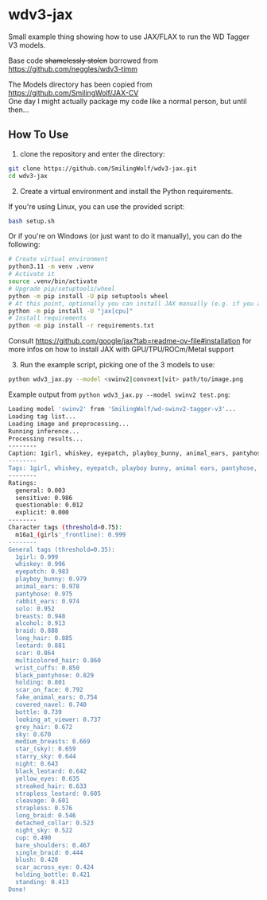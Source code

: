 # wdv3-jax

Small example thing showing how to use JAX/FLAX to run the WD Tagger V3 models.

Base code ~~shamelessly stolen~~ borrowed from https://github.com/neggles/wdv3-timm

The Models directory has been copied from https://github.com/SmilingWolf/JAX-CV  
One day I might actually package my code like a normal person, but until then...

## How To Use

1. clone the repository and enter the directory:
```sh
git clone https://github.com/SmilingWolf/wdv3-jax.git
cd wdv3-jax
```

2. Create a virtual environment and install the Python requirements.

If you're using Linux, you can use the provided script:
```sh
bash setup.sh
```

Or if you're on Windows (or just want to do it manually), you can do the following:
```sh
# Create virtual environment
python3.11 -m venv .venv
# Activate it
source .venv/bin/activate
# Upgrade pip/setuptools/wheel
python -m pip install -U pip setuptools wheel
# At this point, optionally you can install JAX manually (e.g. if you are using an nVidia GPU)
python -m pip install -U "jax[cpu]"
# Install requirements
python -m pip install -r requirements.txt
```

Consult https://github.com/google/jax?tab=readme-ov-file#installation for more infos on how to install JAX with GPU/TPU/ROCm/Metal support

3. Run the example script, picking one of the 3 models to use:
```sh
python wdv3_jax.py --model <swinv2|convnext|vit> path/to/image.png
```

Example output from `python wdv3_jax.py --model swinv2 test.png`:
```sh
Loading model 'swinv2' from 'SmilingWolf/wd-swinv2-tagger-v3'...
Loading tag list...
Loading image and preprocessing...
Running inference...
Processing results...
--------
Caption: 1girl, whiskey, eyepatch, playboy_bunny, animal_ears, pantyhose, rabbit_ears, solo, breasts, alcohol, braid, long_hair, leotard, scar, multicolored_hair, wrist_cuffs, black_pantyhose, holding, scar_on_face, fake_animal_ears, covered_navel, bottle, looking_at_viewer, grey_hair, sky, medium_breasts, star_(sky), starry_sky, night, black_leotard, yellow_eyes, streaked_hair, strapless_leotard, cleavage, strapless, long_braid, detached_collar, night_sky, cup, bare_shoulders, single_braid, blush, scar_across_eye, holding_bottle, standing, m16a1_(girls'_frontline)
--------
Tags: 1girl, whiskey, eyepatch, playboy bunny, animal ears, pantyhose, rabbit ears, solo, breasts, alcohol, braid, long hair, leotard, scar, multicolored hair, wrist cuffs, black pantyhose, holding, scar on face, fake animal ears, covered navel, bottle, looking at viewer, grey hair, sky, medium breasts, star \(sky\), starry sky, night, black leotard, yellow eyes, streaked hair, strapless leotard, cleavage, strapless, long braid, detached collar, night sky, cup, bare shoulders, single braid, blush, scar across eye, holding bottle, standing, m16a1 \(girls' frontline\)
--------
Ratings:
  general: 0.003
  sensitive: 0.986
  questionable: 0.012
  explicit: 0.000
--------
Character tags (threshold=0.75):
  m16a1_(girls'_frontline): 0.999
--------
General tags (threshold=0.35):
  1girl: 0.999
  whiskey: 0.996
  eyepatch: 0.983
  playboy_bunny: 0.979
  animal_ears: 0.978
  pantyhose: 0.975
  rabbit_ears: 0.974
  solo: 0.952
  breasts: 0.948
  alcohol: 0.913
  braid: 0.888
  long_hair: 0.885
  leotard: 0.881
  scar: 0.864
  multicolored_hair: 0.860
  wrist_cuffs: 0.850
  black_pantyhose: 0.829
  holding: 0.801
  scar_on_face: 0.792
  fake_animal_ears: 0.754
  covered_navel: 0.740
  bottle: 0.739
  looking_at_viewer: 0.737
  grey_hair: 0.672
  sky: 0.670
  medium_breasts: 0.669
  star_(sky): 0.659
  starry_sky: 0.644
  night: 0.643
  black_leotard: 0.642
  yellow_eyes: 0.635
  streaked_hair: 0.633
  strapless_leotard: 0.605
  cleavage: 0.601
  strapless: 0.576
  long_braid: 0.546
  detached_collar: 0.523
  night_sky: 0.522
  cup: 0.490
  bare_shoulders: 0.467
  single_braid: 0.444
  blush: 0.428
  scar_across_eye: 0.424
  holding_bottle: 0.421
  standing: 0.413
Done!
```
